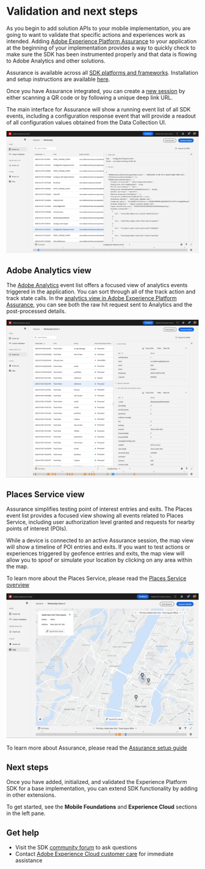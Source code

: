 # Validation and next steps

As you begin to add solution APIs to your mobile implementation, you are going to want to validate that specific actions and experiences work as intended. Adding [Adobe Experience Platform Assurance](../platform-assurance/index.md#what-can-assurance-do-for-you) to your application at the beginning of your implementation provides a way to quickly check to make sure the SDK has been instrumented properly and that data is flowing to Adobe Analytics and other solutions.

Assurance is available across all [SDK platforms and frameworks](../current-sdk-versions.md). Installation and setup instructions are available [here](../platform-assurance/index.md#quick-setup).

Once you have Assurance integrated, you can create a [new session](../platform-assurance/tutorials/index.md#create-sessions) by either scanning a QR code or by following a unique deep link URL.

The main interface for Assurance will show a running event list of all SDK events, including a configuration response event that will provide a readout of all configuration values obtained from the Data Collection UI.

![Assurance Configuration Response](./assets/validate/configuration-response.png)

## Adobe Analytics view

The [Adobe Analytics](../platform-assurance/tutorials/adobe-analytics.md#using-assurance-for-adobe-analytics) event list offers a focused view of analytics events triggered in the application. You can sort through all of the track action and track state calls. In the [analytics view in Adobe Experience Platform Assurance](../platform-assurance/tutorials/adobe-analytics.md), you can see both the raw hit request sent to Analytics and the post-processed details.

![Assurance analytics view](./assets/validate/assurance-analytics.png)

## Places Service view

Assurance simplifies testing point of interest entries and exits. The Places event list provides a focused view showing all events related to Places Service, including user authorization level granted and requests for nearby points of interest (POIs).

While a device is connected to an active Assurance session, the map view will show a timeline of POI entries and exits. If you want to test actions or experiences triggered by geofence entries and exits, the map view will allow you to spoof or simulate your location by clicking on any area within the map.

To learn more about the Places Service, please read the [Places Service overview](https://experienceleague.adobe.com/docs/places/using/home.html)

![Assurance Places Service Location Simulation](./assets/validate/assurance-places.png)

To learn more about Assurance, please read the [Assurance setup guide](../platform-assurance/set-up.md)

## Next steps

Once you have added, initialized, and validated the Experience Platform SDK for a base implementation, you can extend SDK functionality by adding in other extensions.

To get started, see the **Mobile Foundations** and **Experience Cloud** sections in the left pane.

## Get help

* Visit the SDK [community forum](https://experienceleaguecommunities.adobe.com/t5/adobe-experience-platform/ct-p/adobe-experience-platform-community) to ask questions
* Contact [Adobe Experience Cloud customer care](https://experienceleague.adobe.com/?support-solution=General&support-tab=home#support) for immediate assistance

